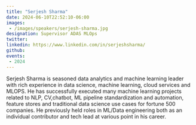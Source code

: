 ```yaml
---
title: "Serjesh Sharma"
date: 2024-06-10T22:52:10-06:00
images: 
 - /images/speakers/serjesh-sharma.jpg
designation: Supervisor ADAS MLOps 
twitter: 
linkedin: https://www.linkedin.com/in/serjeshsharma/
github: 
events:
 - 2024
---
```


Serjesh Sharma is seasoned data analytics and machine learning leader with rich experience in data science, machine learning, cloud services and MLOPS. He has successfully executed many machine learning projects related to NLP, CV,chatbot, ML pipeline standardization and automation, feature stores and traditional data science use cases for fortune 500 companies. He previously held roles in ML/Data engineering  both as an individual contributor and tech lead at various point in his career. 


